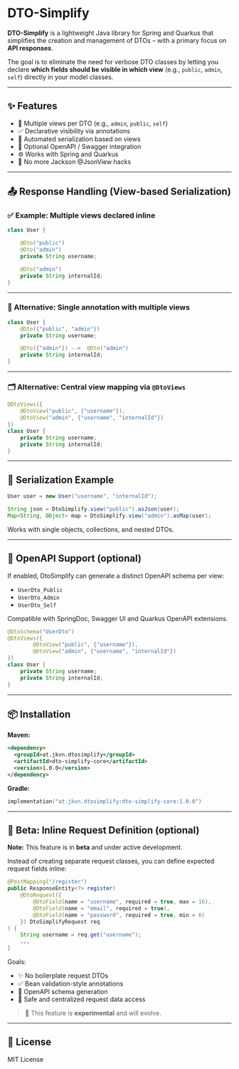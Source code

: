 # DTO-Simplify

**DTO-Simplify** is a lightweight Java library for Spring and Quarkus that simplifies the creation and management of DTOs – with a primary focus on **API responses**.

The goal is to eliminate the need for verbose DTO classes by letting you declare **which fields should be visible in which view** (e.g., `public`, `admin`, `self`) directly in your model classes.

---

## ✨ Features

- 🎯 Multiple views per DTO (e.g., `admin`, `public`, `self`)
- ✅ Declarative visibility via annotations
- 🔄 Automated serialization based on views
- 📘 Optional OpenAPI / Swagger integration
- ⚙️ Works with Spring and Quarkus
- 🚫 No more Jackson @JsonView hacks

---

## 📤 Response Handling (View-based Serialization)

### ✅ Example: Multiple views declared inline

```java
class User {

    @Dto("public")
    @Dto("admin")
    private String username;

    @Dto("admin")
    private String internalId;
}
```

---

### 🧠 Alternative: Single annotation with multiple views

```java
class User {
    @Dto({"public", "admin"})
    private String username;

    @Dto({"admin"}) -->  @Dto("admin")
    private String internalId;
}
```

---

### 🗂️ Alternative: Central view mapping via `@DtoViews`

```java
@DtoViews({
    @DtoView("public", {"username"}),
    @DtoView("admin", {"username", "internalId"})
})
class User {
    private String username;
    private String internalId;
}
```

---

## 🧪 Serialization Example

```java
User user = new User("username", "internalId");

String json = DtoSimplify.view("public").asJson(user);
Map<String, Object> map = DtoSimplify.view("admin").asMap(user);
```

Works with single objects, collections, and nested DTOs.

---

## 📘 OpenAPI Support (optional)

If enabled, DtoSimplify can generate a distinct OpenAPI schema per view:

- `UserDto_Public`
- `UserDto_Admin`
- `UserDto_Self`

Compatible with SpringDoc, Swagger UI and Quarkus OpenAPI extensions.

```java
@DtoSchema("UserDto")
@DtoViews({
        @DtoView("public", {"username"}),
        @DtoView("admin", {"username", "internalId"})
})
class User {
    private String username;
    private String internalId;
}
```

---

## 📦 Installation

**Maven:**

```xml
<dependency>
  <groupId>at.jkvn.dtosimplify</groupId>
  <artifactId>dto-simplify-core</artifactId>
  <version>1.0.0</version>
</dependency>
```

**Gradle:**

```kotlin
implementation("at.jkvn.dtosimplify:dto-simplify-core:1.0.0")
```

---

## 🧪 Beta: Inline Request Definition (optional)

**Note:** This feature is in **beta** and under active development.

Instead of creating separate request classes, you can define expected request fields inline:

```java
@PostMapping("/register")
public ResponseEntity<?> register(
    @DtoRequest({
        @DtoField(name = "username", required = true, max = 16),
        @DtoField(name = "email", required = true),
        @DtoField(name = "password", required = true, min = 6)
    }) DtoSimplifyRequest req
) {
    String username = req.get("username");
    ...
}
```

Goals:
- ✨ No boilerplate request DTOs
- ✅ Bean validation-style annotations
- 📘 OpenAPI schema generation
- 🔐 Safe and centralized request data access

> 🚧 This feature is **experimental** and will evolve.

---

## 📄 License

MIT License
